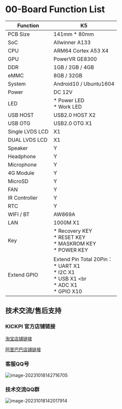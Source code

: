 # 00-Board Function List



| Function        | K5                                                           |
| --------------- | ------------------------------------------------------------ |
| PCB Size        | 141mm * 80mm                                                 |
| SoC             | Allwinner A133                                               |
| CPU             | ARM64 Cortex A53 X4                                          |
| GPU             | PowerVR GE8300                                               |
| DDR             | 1GB / 2GB / 4GB                                              |
| eMMC            | 8GB / 32GB                                                   |
| System          | Android10 / Ubuntu1604                                       |
| Power           | DC 12V                                                       |
| LED             | * Power LED <br />* Work LED                                 |
| USB HOST        | USB2.0 HOST X2                                               |
| USB OTG         | USB2.0 OTG X1                                                |
| Single LVDS LCD | X1                                                           |
| DUAL LVDS LCD   | X1                                                           |
| Speaker         | Y                                                            |
| Headphone       | Y                                                            |
| Microphone      | Y                                                            |
| 4G Module       | Y                                                            |
| MicroSD         | Y                                                            |
| FAN             | Y                                                            |
| IR Controller   | Y                                                            |
| RTC             | Y                                                            |
| WIFI / BT       | AW869A                                                       |
| LAN             | 1000M X1                                                     |
| Key             | * Recovery KEY <br />* RESET KEY <br />* MASKROM KEY <br />* POWER KEY |
| Extend GPIO     | Extend Pin Total 20Pin： <br />* UART X1 <br />* I2C X1 <br />* USB X1 <br  <br />* ADC X1 <br />* GPIO X10 |



## 技术交流/售后支持

### KICKPI 官方店铺链接

[淘宝店铺链接](https://shop183733283.taobao.com/?spm=a230r.7195193.1997079397.2.10f76f498zHqMG)

[阿里巴巴店铺链接](https://shop122g2107958t7.1688.com/page/index.html?spm=0.0.wp_pc_common_header_companyName_undefined.0)



### 客服QQ号

![image-20231018142716705](http://tanzhtanzh.oss-cn-shenzhen.aliyuncs.com/img/image-20231018142716705.png)



### 技术交流QQ群

![image-20231018142017914](http://tanzhtanzh.oss-cn-shenzhen.aliyuncs.com/img/image-20231018142017914.png)

